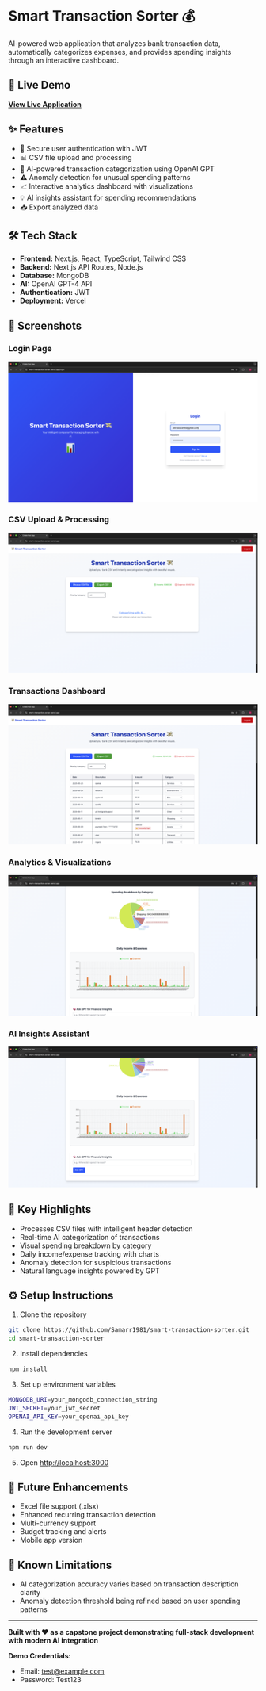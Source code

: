 # Smart Transaction Sorter 💰

AI-powered web application that analyzes bank transaction data, automatically categorizes expenses, and provides spending insights through an interactive dashboard.

## 🚀 Live Demo

**[View Live Application](https://smart-transaction-sorter.vercel.app)**

## ✨ Features

- 🔐 Secure user authentication with JWT
- 📊 CSV file upload and processing
- 🤖 AI-powered transaction categorization using OpenAI GPT
- ⚠️ Anomaly detection for unusual spending patterns
- 📈 Interactive analytics dashboard with visualizations
- 💡 AI insights assistant for spending recommendations
- 📥 Export analyzed data

## 🛠️ Tech Stack

- **Frontend:** Next.js, React, TypeScript, Tailwind CSS
- **Backend:** Next.js API Routes, Node.js
- **Database:** MongoDB
- **AI:** OpenAI GPT-4 API
- **Authentication:** JWT
- **Deployment:** Vercel

## 📸 Screenshots

### Login Page
![Login](screenshots/1-login.png)

### CSV Upload & Processing
![Upload](screenshots/2-upload.png)

### Transactions Dashboard
![Transactions](screenshots/3-transactions.png)

### Analytics & Visualizations
![Analytics](screenshots/4-analytics.png)

### AI Insights Assistant
![Insights](screenshots/5-insights.png)

## 🎯 Key Highlights

- Processes CSV files with intelligent header detection
- Real-time AI categorization of transactions
- Visual spending breakdown by category
- Daily income/expense tracking with charts
- Anomaly detection for suspicious transactions
- Natural language insights powered by GPT

## ⚙️ Setup Instructions

1. Clone the repository
```bash
git clone https://github.com/Samarr1981/smart-transaction-sorter.git
cd smart-transaction-sorter
```

2. Install dependencies
```bash
npm install
```

3. Set up environment variables
```bash
MONGODB_URI=your_mongodb_connection_string
JWT_SECRET=your_jwt_secret
OPENAI_API_KEY=your_openai_api_key
```

4. Run the development server
```bash
npm run dev
```

5. Open [http://localhost:3000](http://localhost:3000)

## 🔮 Future Enhancements

- Excel file support (.xlsx)
- Enhanced recurring transaction detection
- Multi-currency support
- Budget tracking and alerts
- Mobile app version

## 📝 Known Limitations

- AI categorization accuracy varies based on transaction description clarity
- Anomaly detection threshold being refined based on user spending patterns

---

**Built with ❤️ as a capstone project demonstrating full-stack development with modern AI integration**

**Demo Credentials:**
- Email: test@example.com
- Password: Test123